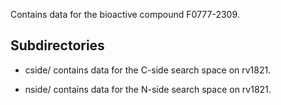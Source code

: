 Contains data for the bioactive compound F0777-2309.

## Subdirectories

- cside/ contains data for the C-side search space on rv1821.

- nside/ contains data for the N-side search space on rv1821.

